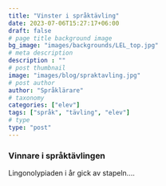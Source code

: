 ```yaml
---
title: "Vinster i språktävling"
date: 2023-07-06T15:27:17+06:00
draft: false
# page title background image
bg_image: "images/backgrounds/LEL_top.jpg"
# meta description
description : ""
# post thumbnail
image: "images/blog/spraktavling.jpg"
# post author
author: "Språklärare"
# taxonomy
categories: ["elev"]
tags: ["språk", "tävling", "elev"]
# type
type: "post"
---
```


### Vinnare i språktävlingen 

Lingonolypiaden i år gick av stapeln....

